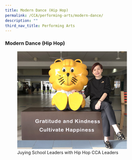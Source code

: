 ```yaml
---
title: Modern Dance (Hip Hop)
permalink: /CCA/performing-arts/modern-dance/
description: ""
third_nav_title: Performing Arts
---
```

### **Modern Dance (Hip Hop)**

<figure>
<img src="/images/principal.jpg" 
     style="width:85%">
<figcaption>  Juying School Leaders with Hip Hop CCA Leaders
 </figcaption>
</figure>


